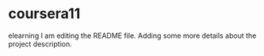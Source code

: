 # coursera11
elearning
I am editing the README file. Adding some more details about the project description.
